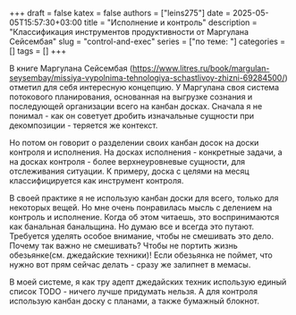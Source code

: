 +++ 
draft = false
katex = false
authors = ["leins275"]
date = 2025-05-05T15:57:30+03:00
title = "Исполнение и контроль"
description = "Классификация инструментов продуктивности от Маргулана Сейсембая"
slug = "control-and-exec"
series = ["по теме: "]
categories = []
tags = []
+++

В книге Маргулана Сейсембая (https://www.litres.ru/book/margulan-seysembay/missiya-vypolnima-tehnologiya-schastlivoy-zhizni-69284500/) отметил для себя интересную концепцию. У Маргулана своя система потокового планирования, основанная на выгрузке сознания и последующей организации всего на канбан досках. Сначала я не понимал - как он советует дробить изначальные сущности при декомпозиции - теряется же контекст.

Но потом он говорит о разделении своих канбан досок на доски контроля и исполнения. На досках исполнения - конкретные задачи, а на досках контроля - более верхнеуровневые сущности, для отслеживания ситуации. К примеру, доска с целями на месяц классифицируется как инструмент контроля.

В своей практике я не использую канбан доски для всего, только для некоторых вещей. Но мне очень понравилась мысль с делением на контроль и исполнение. Когда об этом читаешь, это воспринимаются как банальная банальщина. Но думаю все и всегда это путают. Требуется уделять особое внимание, чтобы не смешивать это дело. Почему так важно не смешивать? Чтобы не портить жизнь обезьянке(см. джедайские техники)! Если обезьянка не поймет, что нужно вот прям сейчас делать - сразу же залипнет в мемасы.

В моей системе, я как тру адепт джедайских техник использую единый список TODO - ничего лучше придумать нельзя. А для контроля использую канбан доску с планами, а также бумажный блокнот.
